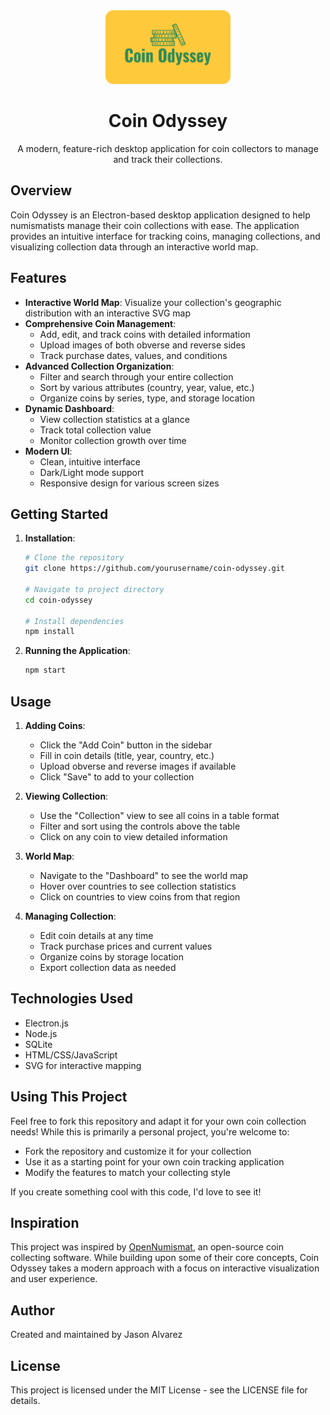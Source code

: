 <div align="center">
  <img src="src/assets/CoinOdyssey_Logo_Final.png" alt="Coin Odyssey Logo" width="200"/>
  <h1>Coin Odyssey</h1>
  <p>A modern, feature-rich desktop application for coin collectors to manage and track their collections.</p>
</div>

## Overview

Coin Odyssey is an Electron-based desktop application designed to help numismatists manage their coin collections with ease. The application provides an intuitive interface for tracking coins, managing collections, and visualizing collection data through an interactive world map.

## Features

- **Interactive World Map**: Visualize your collection's geographic distribution with an interactive SVG map
- **Comprehensive Coin Management**: 
  - Add, edit, and track coins with detailed information
  - Upload images of both obverse and reverse sides
  - Track purchase dates, values, and conditions
- **Advanced Collection Organization**:
  - Filter and search through your entire collection
  - Sort by various attributes (country, year, value, etc.)
  - Organize coins by series, type, and storage location
- **Dynamic Dashboard**:
  - View collection statistics at a glance
  - Track total collection value
  - Monitor collection growth over time
- **Modern UI**:
  - Clean, intuitive interface
  - Dark/Light mode support
  - Responsive design for various screen sizes

## Getting Started

1. **Installation**:
   ```bash
   # Clone the repository
   git clone https://github.com/yourusername/coin-odyssey.git
   
   # Navigate to project directory
   cd coin-odyssey
   
   # Install dependencies
   npm install
   ```

2. **Running the Application**:
   ```bash
   npm start
   ```

## Usage

1. **Adding Coins**:
   - Click the "Add Coin" button in the sidebar
   - Fill in coin details (title, year, country, etc.)
   - Upload obverse and reverse images if available
   - Click "Save" to add to your collection

2. **Viewing Collection**:
   - Use the "Collection" view to see all coins in a table format
   - Filter and sort using the controls above the table
   - Click on any coin to view detailed information

3. **World Map**:
   - Navigate to the "Dashboard" to see the world map
   - Hover over countries to see collection statistics
   - Click on countries to view coins from that region

4. **Managing Collection**:
   - Edit coin details at any time
   - Track purchase prices and current values
   - Organize coins by storage location
   - Export collection data as needed

## Technologies Used

- Electron.js
- Node.js
- SQLite
- HTML/CSS/JavaScript
- SVG for interactive mapping

## Using This Project

Feel free to fork this repository and adapt it for your own coin collection needs! While this is primarily a personal project, you're welcome to:

- Fork the repository and customize it for your collection
- Use it as a starting point for your own coin tracking application
- Modify the features to match your collecting style

If you create something cool with this code, I'd love to see it!

## Inspiration

This project was inspired by [OpenNumismat](https://github.com/OpenNumismat/open-numismat), an open-source coin collecting software. While building upon some of their core concepts, Coin Odyssey takes a modern approach with a focus on interactive visualization and user experience.

## Author

Created and maintained by Jason Alvarez

## License

This project is licensed under the MIT License - see the LICENSE file for details.